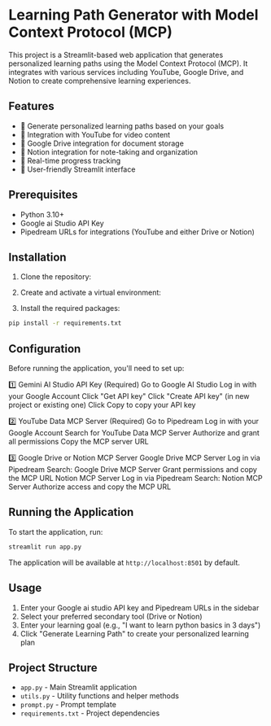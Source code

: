 # Learning Path Generator with Model Context Protocol (MCP)

This project is a Streamlit-based web application that generates personalized learning paths using the Model Context Protocol (MCP). It integrates with various services including YouTube, Google Drive, and Notion to create comprehensive learning experiences.

## Features

- 🎯 Generate personalized learning paths based on your goals
- 🎥 Integration with YouTube for video content
- 📁 Google Drive integration for document storage
- 📝 Notion integration for note-taking and organization
- 🚀 Real-time progress tracking
- 🎨 User-friendly Streamlit interface

## Prerequisites

- Python 3.10+
- Google ai Studio API Key
- Pipedream URLs for integrations (YouTube and either Drive or Notion)

## Installation

1. Clone the repository:

2. Create and activate a virtual environment:

3. Install the required packages:
```bash
pip install -r requirements.txt
```

## Configuration

Before running the application, you'll need to set up:

1️⃣ Gemini AI Studio API Key (Required)
Go to Google AI Studio
Log in with your Google Account
Click "Get API key"
Click "Create API key" (in new project or existing one)
Click Copy to copy your API key

2️⃣ YouTube Data MCP Server (Required)
Go to Pipedream
Log in with your Google Account
Search for YouTube Data MCP Server
Authorize and grant all permissions
Copy the MCP server URL

3️⃣ Google Drive or Notion MCP Server
Google Drive MCP Server
Log in via Pipedream
Search: Google Drive MCP Server
Grant permissions and copy the MCP URL
Notion MCP Server
Log in via Pipedream
Search: Notion MCP Server
Authorize access and copy the MCP URL

## Running the Application

To start the application, run:
```bash
streamlit run app.py
```

The application will be available at `http://localhost:8501` by default.

## Usage

1. Enter your Google ai studio API key and Pipedream URLs in the sidebar
2. Select your preferred secondary tool (Drive or Notion)
3. Enter your learning goal (e.g., "I want to learn python basics in 3 days")
4. Click "Generate Learning Path" to create your personalized learning plan

## Project Structure

- `app.py` - Main Streamlit application
- `utils.py` - Utility functions and helper methods
- `prompt.py` - Prompt template
- `requirements.txt` - Project dependencies
